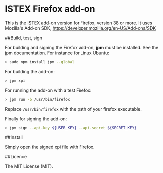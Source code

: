 # ISTEX Firefox add-on  

This is the ISTEX add-on version for Firefox, version 38 or more. It uses Mozilla's Add-on SDK, https://developer.mozilla.org/en-US/Add-ons/SDK

##Build, test, sign

For building and signing the Firefox add-on, __jpm__ must be installed. See the jpm documentation. For instance for Linux Ubuntu:

```bash
> sudo npm install jpm --global 
```

For building the add-on:

```bash
> jpm xpi
```

For running the add-on with a test Firefox:

```bash
> jpm run -b /usr/bin/firefox
```

Replace ```/usr/bin/firefox``` with the path of your firefox executable.

Finally for signing the add-on:

```bash
> jpm sign --api-key ${USER_KEY} --api-secret ${SECRET_KEY}
```

##Install

Simply open the signed xpi file with Firefox. 

##Licence

The MIT License (MIT).
